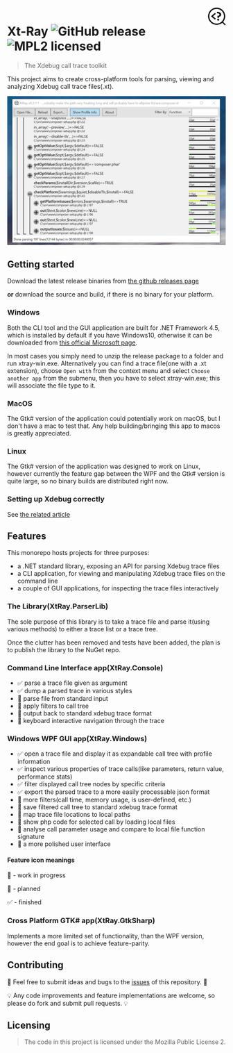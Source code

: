 <img src="./content/app-logo.png" alt="project logo" style="max-height: 3em; float:right;" />

# Xt-Ray   ![GitHub release](https://img.shields.io/github/release/gasparportik/xt-ray.svg?style=flat-square) ![MPL2 licensed](https://img.shields.io/github/license/gasparportik/xt-ray.svg?style=flat-square)
> The Xdebug call trace toolkit

<!-- ![GitHub All Releases](https://img.shields.io/github/downloads/gasparportik/xt-ray/total.svg?style=flat-square) -->
This project aims to create cross-platform tools for parsing, viewing and analyzing Xdebug call trace files(.xt).

![Screenshot windows](./content/screenshot-windows.png)

## Getting started

Download the latest release binaries from [the github releases page](https://github.com/gasparportik/xt-ray/releases) 

**or** download the source and build, if there is no binary for your platform.

### Windows

Both the CLI tool and the GUI application are built for .NET Framework 4.5, which is installed by default if you have Windows10, otherwise it can be downloaded from [this official Microsoft page](https://www.microsoft.com/en-us/download/details.aspx?id=30653).

In most cases you simply need to unzip the release package to a folder and run xtray-win.exe. Alternatively you can find a trace file(one with a .xt extension), choose `Open with` from the context menu and select `Choose another app` from the submenu, then you have to select xtray-win.exe; this will associate the file type to it.

### MacOS

The Gtk# version of the application could potentially work on macOS, but I don't have a mac to test that. 
Any help building/bringing this app to macos is greatly appreciated.

### Linux

The Gtk# version of the application was designed to work on Linux, however currently the feature gap between the WPF and the Gtk# version is quite large, so no binary builds are distributed right now.

### Setting up Xdebug correctly

See [the related article](./content/xdebug-setup.md)

## Features

This monorepo hosts projects for three purposes:
* a .NET standard library, exposing an API for parsing Xdebug trace files
* a CLI application, for viewing and manipulating Xdebug trace files on the command line
* a couple of GUI applications, for inspecting the trace files interactively

### The Library(XtRay.ParserLib)
The sole purpose of this library is to take a trace file and parse it(using various methods) to either a trace list or a trace tree.

Once the clutter has been removed and tests have been added, the plan is to publish the library to the NuGet repo.

### Command Line Interface app(XtRay.Console)
 - ✅ parse a trace file given as argument
 - ✅ dump a parsed trace in various styles
 - 🚧 parse file from standard input
 - 🚧 apply filters to call tree
 - 🚧 output back to standard xdebug trace format
 - 🚧 keyboard interactive navigation through the trace

### Windows WPF GUI app(XtRay.Windows)
 - ✅ open a trace file and display it as expandable call tree with profile information
 - ✅ inspect various properties of trace calls(like parameters, return value, performance stats)
 - ✅ filter displayed call tree nodes by specific criteria
 - ✅ export the parsed trace to a more easily processable json format
 - 🚧 more filters(call time, memory usage, is user-defined, etc.)
 - 🚧 save filtered call tree to standard xdebug trace format
 - 🚧 map trace file locations to local paths
 - 🚧 show php code for selected call by loading local files
 - 🚧 analyse call parameter usage and compare to local file function signature
 - 🚧 a more polished user interface

#### Feature icon meanings
🔨 - work in progress

🚧 - planned

✅ - finished

### Cross Platform GTK# app(XtRay.GtkSharp)
Implements a more limited set of functionality, than the WPF version, however the end goal is to achieve feature-parity.

## Contributing
🦗 Feel free to submit ideas and bugs to the [issues](https://github.com/gasparportik/xt-ray) of this repository. 🦗

💡 Any code improvements and feature implementations are welcome, so please do fork and submit pull requests. 💡 

## Licensing

> The code in this project is licensed under the Mozilla Public License 2.